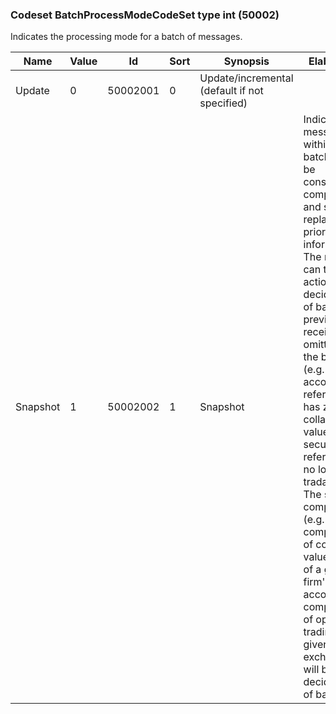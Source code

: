 ### Codeset BatchProcessModeCodeSet type int (50002)

Indicates the processing mode for a batch of messages.

| Name     | Value | Id       | Sort | Synopsis                                      | Elaboration                                                                                                                               |
|----------|-------|----------|------|-----------------------------------------------|-------------------------------------------------------------------------------------------------------------------------------|
| Update   | 0     | 50002001 | 0    | Update/incremental (default if not specified) |                                                                                                                                |
| Snapshot | 1     | 50002002 | 1    | Snapshot                                      | Indicates that messages within the batch should be considered complete, and should replace all prior information. The recipient can take action, to be decided out of band, on previously received data omitted from the batch (e.g. an account not referenced has zero collateral value, a security not referenced is no longer tradable). The scope of completeness (e.g. a complete list of collateral values for all of a given firm's accounts, a complete list of options trading on a given exchange) will be decided out of band. |

